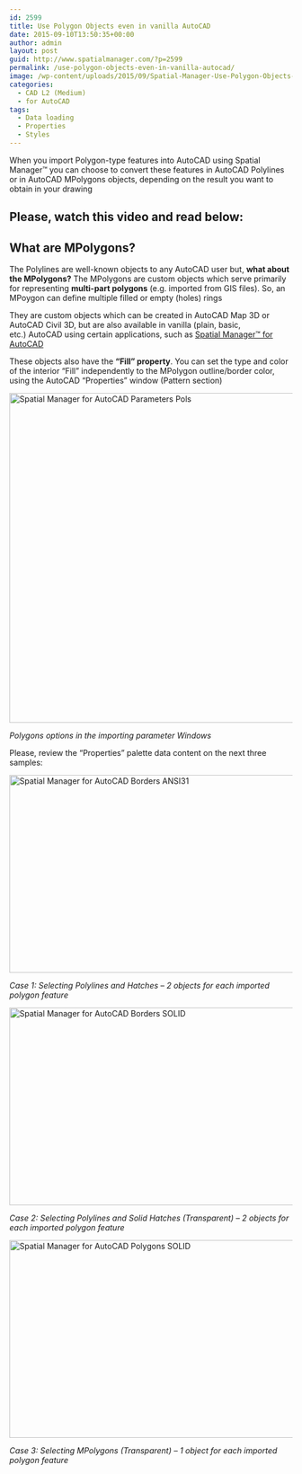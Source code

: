 ```yaml
---
id: 2599
title: Use Polygon Objects even in vanilla AutoCAD
date: 2015-09-10T13:50:35+00:00
author: admin
layout: post
guid: http://www.spatialmanager.com/?p=2599
permalink: /use-polygon-objects-even-in-vanilla-autocad/
image: /wp-content/uploads/2015/09/Spatial-Manager-Use-Polygon-Objects-even-in-vanilla-AutoCAD-logo-85.png
categories:
  - CAD L2 (Medium)
  - for AutoCAD
tags:
  - Data loading
  - Properties
  - Styles
---
```

When you import Polygon-type features into AutoCAD using Spatial Manager™ you can choose to convert these features in AutoCAD Polylines or in AutoCAD MPolygons objects, depending on the result you want to obtain in your drawing

<!--more-->

## Please, watch this video and read below:

## 

## What are MPolygons?

The Polylines are well-known objects to any AutoCAD user but, **what about the MPolygons?** The MPolygons are custom objects which serve primarily for representing **multi-part polygons** (e.g. imported from GIS files). So, an MPoygon can define multiple filled or empty (holes) rings

They are custom objects which can be created in AutoCAD Map 3D or AutoCAD Civil 3D, but are also available in vanilla (plain, basic, etc.) AutoCAD using certain applications, such as <a href="http://www.spatialmanager.com/spm-forautocad/" target="_blank" rel="nofollow">Spatial Manager™ for AutoCAD</a>

These objects also have the **&#8220;Fill&#8221; property**. You can set the type and color of the interior &#8220;Fill&#8221; independently to the MPolygon outline/border color, using the AutoCAD &#8220;Properties&#8221; window (Pattern section)

<p>
  <a href="http://www.spatialmanager.com/wp-content/uploads/2015/09/Spatial-Manager-for-AutoCAD-Parameters-Pols.png" target="_blank" rel="nofollow"><img src="http://www.spatialmanager.com/wp-content/uploads/2015/09/Spatial-Manager-for-AutoCAD-Parameters-Pols.png" alt="Spatial Manager for AutoCAD Parameters Pols" width="553" height="587" srcset="http://www.spatialmanager.com/wp-content/uploads/2015/09/Spatial-Manager-for-AutoCAD-Parameters-Pols.png 553w, http://www.spatialmanager.com/wp-content/uploads/2015/09/Spatial-Manager-for-AutoCAD-Parameters-Pols-283x300.png 283w" sizes="(max-width: 553px) 100vw, 553px" /></a>
</p>

_Polygons options in the importing parameter Windows_

Please, review the &#8220;Properties&#8221; palette data content on the next three samples:

<a href="http://www.spatialmanager.com/wp-content/uploads/2015/09/Spatial-Manager-for-AutoCAD-Borders-ANSI31.png" target="_blank" rel="nofollow"><img src="http://www.spatialmanager.com/wp-content/uploads/2015/09/Spatial-Manager-for-AutoCAD-Borders-ANSI31-1024x577.png" alt="Spatial Manager for AutoCAD Borders ANSI31" width="625" height="352" srcset="http://www.spatialmanager.com/wp-content/uploads/2015/09/Spatial-Manager-for-AutoCAD-Borders-ANSI31-1024x577.png 1024w, http://www.spatialmanager.com/wp-content/uploads/2015/09/Spatial-Manager-for-AutoCAD-Borders-ANSI31-300x169.png 300w, http://www.spatialmanager.com/wp-content/uploads/2015/09/Spatial-Manager-for-AutoCAD-Borders-ANSI31-624x351.png 624w, http://www.spatialmanager.com/wp-content/uploads/2015/09/Spatial-Manager-for-AutoCAD-Borders-ANSI31.png 1266w" sizes="(max-width: 625px) 100vw, 625px" /></a>

_Case 1: Selecting Polylines and Hatches &#8211; 2 objects for each imported polygon feature_

<a href="http://www.spatialmanager.com/wp-content/uploads/2015/09/Spatial-Manager-for-AutoCAD-Borders-SOLID.png" target="_blank" rel="nofollow"><img src="http://www.spatialmanager.com/wp-content/uploads/2015/09/Spatial-Manager-for-AutoCAD-Borders-SOLID-1024x577.png" alt="Spatial Manager for AutoCAD Borders SOLID" width="625" height="352" srcset="http://www.spatialmanager.com/wp-content/uploads/2015/09/Spatial-Manager-for-AutoCAD-Borders-SOLID-1024x577.png 1024w, http://www.spatialmanager.com/wp-content/uploads/2015/09/Spatial-Manager-for-AutoCAD-Borders-SOLID-300x169.png 300w, http://www.spatialmanager.com/wp-content/uploads/2015/09/Spatial-Manager-for-AutoCAD-Borders-SOLID-624x351.png 624w, http://www.spatialmanager.com/wp-content/uploads/2015/09/Spatial-Manager-for-AutoCAD-Borders-SOLID.png 1266w" sizes="(max-width: 625px) 100vw, 625px" /></a>

_Case 2: Selecting Polylines and Solid Hatches (Transparent) &#8211; 2 objects for each imported polygon feature_

<a href="http://www.spatialmanager.com/wp-content/uploads/2015/09/Spatial-Manager-for-AutoCAD-Polygons-SOLID.png" target="_blank" rel="nofollow"><img src="http://www.spatialmanager.com/wp-content/uploads/2015/09/Spatial-Manager-for-AutoCAD-Polygons-SOLID-1024x577.png" alt="Spatial Manager for AutoCAD Polygons SOLID" width="625" height="352" srcset="http://www.spatialmanager.com/wp-content/uploads/2015/09/Spatial-Manager-for-AutoCAD-Polygons-SOLID-1024x577.png 1024w, http://www.spatialmanager.com/wp-content/uploads/2015/09/Spatial-Manager-for-AutoCAD-Polygons-SOLID-300x169.png 300w, http://www.spatialmanager.com/wp-content/uploads/2015/09/Spatial-Manager-for-AutoCAD-Polygons-SOLID-624x351.png 624w, http://www.spatialmanager.com/wp-content/uploads/2015/09/Spatial-Manager-for-AutoCAD-Polygons-SOLID.png 1266w" sizes="(max-width: 625px) 100vw, 625px" /></a>

_Case 3: Selecting MPolygons (Transparent) &#8211; 1 object for each imported polygon feature_